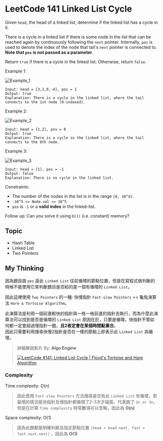 # LeetCode 141 Linked List Cycle
Given `head`, the head of a linked list, determine if the linked list has a cycle in it.

There is a cycle in a linked list if there is some node in the list that can be reached again by continuously following the `next` pointer. Internally, `pos` is used to denote the index of the node that tail's `next` pointer is connected to. **Note that `pos` is not passed as a parameter**.

Return `true` if there is a cycle in the linked list. Otherwise, return `false`.

Example 1:

![Example_1](https://assets.leetcode.com/uploads/2018/12/07/circularlinkedlist.png)
```
Input: head = [3,2,0,-4], pos = 1
Output: true
Explanation: There is a cycle in the linked list, where the tail connects to the 1st node (0-indexed).
```

Example 2:

![Example_2](https://assets.leetcode.com/uploads/2018/12/07/circularlinkedlist_test2.png)
```
Input: head = [1,2], pos = 0
Output: true
Explanation: There is a cycle in the linked list, where the tail connects to the 0th node.
```

Example 3:

![Example_3](https://assets.leetcode.com/uploads/2018/12/07/circularlinkedlist_test3.png)
```
Input: head = [1], pos = -1
Output: false
Explanation: There is no cycle in the linked list.
```

Constraints:

- The number of the nodes in the list is in the range `[0, 10^4]`.
- `-10^5 <= Node.val <= 10^5`
- `pos` is `-1` or a **valid index** in the linked-list.

Follow up: Can you solve it using `O(1)` (i.e. constant) memory?

## Topic
- Hash Table
- Linked List
- Two Pointers

## My Thinking
因為題目說 `pos` 是此 `Linked List` 往前循環的節點位置，但是在寫程式做判斷的時候不能使用它來判斷題目是否給的是一個有循環的 `Linked List`。

因此這裡使用 `Two Pointers` 的一種: 快慢指針 `Fast-slow Pointers` == 龜兔演算法 `Hare & Tortoise Algorithm`。

此演算法是利用一個前進較快的指針與一格一格前進的指針去執行，而為什麼此演算法可以找到是否是循環的 `Linked List` 原因在於，只要是循環，快指針不管如何都一定會超過慢指針一圈，**且2者定會在某個時間點重合**。<br>因此只需要利用搜尋快慢2指針是否在一樣的節點上即表示此 `Linked List` 為循環。


> 詳細解說影片 By: **Algo Engine**
>
> [![LeetCode #141: Linked List Cycle | Floyd's Tortoise and Hare Algorithm](https://i.ytimg.com/vi/RRSItF-Ts4Q/hqdefault.jpg?sqp=-oaymwEcCNACELwBSFXyq4qpAw4IARUAAIhCGAFwAcABBg==&rs=AOn4CLDljxLl_Eqvba7LjH_BSO78xuGqlQ)](https://www.youtube.com/watch?v=RRSItF-Ts4Q)


### Complexity
Time complexity: O(n)
> 因此使用 `Fast-slow Pointers` 方法搜尋是否有此 `Linked List` 有循環，若最壞的情況是快指針及慢指針都循環了2-3次才碰面，代表跑了 `2n or 3n`，但是在計算 `Time complexity` 時常數項可以忽略，因此為 **O(n)**

Space complexity: O(1)
> 因為此題都是明確判斷及指定節點位置 `(head = head.next, fast = fast.next.next)` ，因此為 **O(1)**